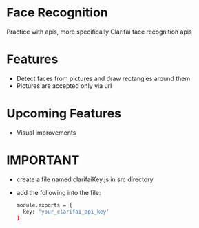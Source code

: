 # Face Recognition
Practice with apis, more specifically Clarifai face recognition apis

# Features
- Detect faces from pictures and draw rectangles around them
- Pictures are accepted only via url

# Upcoming Features
- Visual improvements


# IMPORTANT
- create a file named clarifaiKey.js in src directory
- add the following into the file:

  ```sh
  module.exports = {
    key: 'your_clarifai_api_key'
  }
  ```